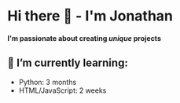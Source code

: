 # Hi there 👋 - I'm Jonathan #
#### I'm passionate about creating *unique* projects ####

<!--
**jondojish/jondojish** is a ✨ _special_ ✨ repository because its `README.md` (this file) appears on your GitHub profile.
-->
<!--
- I’m currently working on "what im working on"
  - **"description of what im working on"
-->
 
## 🌱 I’m currently learning:
- Python: 3 months
- HTML/JavaScript: 2 weeks
